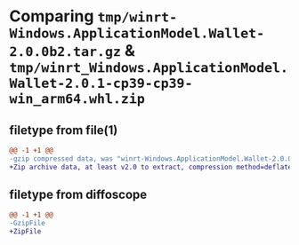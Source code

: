 # Comparing `tmp/winrt-Windows.ApplicationModel.Wallet-2.0.0b2.tar.gz` & `tmp/winrt_Windows.ApplicationModel.Wallet-2.0.1-cp39-cp39-win_arm64.whl.zip`

## filetype from file(1)

```diff
@@ -1 +1 @@
-gzip compressed data, was "winrt-Windows.ApplicationModel.Wallet-2.0.0b2.tar", last modified: Sat Dec  2 18:20:40 2023, max compression
+Zip archive data, at least v2.0 to extract, compression method=deflate
```

## filetype from diffoscope

```diff
@@ -1 +1 @@
-GzipFile
+ZipFile
```

